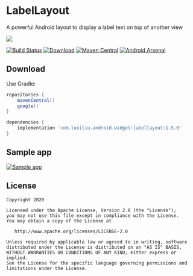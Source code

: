 LabelLayout
=======
A powerful Android layout to display a label text on top of another view

![](https://cloud.githubusercontent.com/assets/22950288/21127972/0bf4a31c-c14b-11e6-9384-666fc77653c1.gif)

[![Build Status](https://travis-ci.org/luxiliu/LabelLayout.svg?branch=develop)](https://travis-ci.org/luxiliu/LabelLayout)
[![Download](https://api.bintray.com/packages/luxiliu/maven/LabelLayout/images/download.svg)](https://bintray.com/luxiliu/maven/LabelLayout/_latestVersion)
[![Maven Central](https://maven-badges.herokuapp.com/maven-central/com.luxiliu/labellayout/badge.svg)](https://maven-badges.herokuapp.com/maven-central/com.luxiliu/labellayout)
[![Android Arsenal](https://img.shields.io/badge/Android%20Arsenal-LabelLayout-brightgreen.svg?style=flat)](http://android-arsenal.com/details/1/4779)


Download
--------
Use Gradle:
```groovy
repositories {
    mavenCentral()
    google()
}

dependencies {
    implementation 'com.luxiliu.android.widget:labellayout:1.5.0'
}
```


Sample app
--------
[![Sample app](https://play.google.com/intl/en_us/badges/static/images/badges/en_badge_web_generic.png)](https://play.google.com/store/apps/details?id=com.luxiliu.android.sample.labellayout&utm_source=global_co&utm_medium=prtnr&utm_content=Mar2515&utm_campaign=PartBadge&pcampaignid=MKT-Other-global-all-co-prtnr-py-PartBadge-Mar2515-1)


License
--------
    Copyright 2020

    Licensed under the Apache License, Version 2.0 (the "License");
    you may not use this file except in compliance with the License.
    You may obtain a copy of the License at

       http://www.apache.org/licenses/LICENSE-2.0

    Unless required by applicable law or agreed to in writing, software
    distributed under the License is distributed on an "AS IS" BASIS,
    WITHOUT WARRANTIES OR CONDITIONS OF ANY KIND, either express or implied.
    See the License for the specific language governing permissions and
    limitations under the License.
